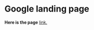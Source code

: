 # Google landing page

**Here is the page** [link.](https://hackersyacht.github.io/google-page/page1.html)
